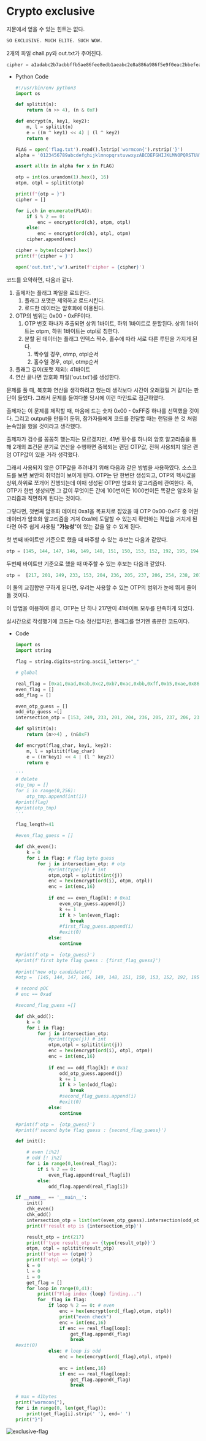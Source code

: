 # Crypto exclusive

지문에서 얻을 수 있는 힌트는 없다.

```python
SO EXCLUSIVE. MUCH ELITE. SUCH WOW.
```

2개의 파일 chall.py와 out.txt가 주어진다.

```python
cipher = a1adabc2b7acbbffb5ae86fee8edb1aeabc2e8a886a986f5e9f0eac2bbefeaeaeaf986fee8edb1aeab%
```

- Python Code

    ```python
    #!/usr/bin/env python3
    import os

    def splitit(n):
    	return (n >> 4), (n & 0xF)

    def encrypt(n, key1, key2):
    	m, l = splitit(n)
    	e = ((m ^ key1) << 4) | (l ^ key2)
    	return e

    FLAG = open('flag.txt').read().lstrip('wormcon{').rstrip('}')
    alpha = '0123456789abcdefghijklmnopqrstuvwxyzABCDEFGHIJKLMNOPQRSTUVWXYZ_'

    assert all(x in alpha for x in FLAG)

    otp = int(os.urandom(1).hex(), 16)
    otpm, otpl = splitit(otp)

    print(f"{otp = }")
    cipher = []

    for i,ch in enumerate(FLAG):
    	if i % 2 == 0:
    		enc = encrypt(ord(ch), otpm, otpl)
    	else:
    		enc = encrypt(ord(ch), otpl, otpm)
    	cipher.append(enc)

    cipher = bytes(cipher).hex()
    print(f'{cipher = }')

    open('out.txt','w').write(f'cipher = {cipher}')
    ```

코드를 요약하면, 다음과 같다. 

1. 출제자는 플래그 파일을 로드한다. 
    1. 플래그 포맷은 제외하고 로드시킨다.
    2. 로드한 데이터는 암호화에 이용된다.
2. OTP의 범위는 0x00 - 0xFF이다. 
    1. OTP 번호 하나가 추출되면 상위 1바이트, 하위 1바이트로 분할된다. 상위 1바이트는  otpm, 하위 1바이트는 otpl로 칭한다.
    2. 분할 된 데이터는 플래그 인덱스 짝수, 홀수에 따라 서로 다른 루틴을 가지게 된다.
        1. 짝수일 경우, otmp, otpl순서 
        2. 홀수일 경우,  otpl, otmp순서
3. 플래그 길이(포맷 제외): 41바이트 
4. 연산 끝나면 암호화 파일('out.txt')를 생성한다.

문제를 풀 때, 복호화 연산을 생각하려고 했는데 생각보다 시간이 오래걸릴 거 같다는 판단이 들었다. 그래서 문제를 들여다볼 당시에 이런 마인드로 접근하였다.

출제자는 이 문제를 제작할 때, 마음에 드는 숫자 0x00 - 0xFF중 하나를 선택했을 것이다. 그리고 output을 만들어 둔뒤, 참가자들에게 코드를 전달할 때는 랜덤을 쓴 것 처럼 눈속임을 했을 것이라고 생각했다.

출제자가 검수를 꼼꼼히 했는지는 모르겠지만, 41번 횟수를 하나의 암호 알고리즘을 통해 2개의 조건문 분기로 연산을 수행하면 중복되는 랜덤 OTP값, 전혀 사용되지 않은 랜덤 OTP값이 있을 거라 생각했다. 

그래서 사용되지 않은 OTP값을 추려내기 위해 다음과 같은 방법을 사용하였다. 소스코드를 보면 보안의 취약점이 보이게 된다. OTP는 단 한번만 생성되고, OTP의 헥사값을 상위,하위로 쪼개어 진행되는데 이때 생성된 OTP만 암호화 알고리즘에 관여한다. 즉, OTP가 한번 생성되면 그 값이 무엇이든 간에 100번이든 1000번이든 똑같은 암호화 알고리즘과 직면하게 된다는 것이다.

그렇다면, 첫번째 암호화 데이터 0xa1을 목표치로 잡았을 때 OTP 0x00-0xFF 중 어떤 데이터가 암호화 알고리즘을 거쳐 0xa1에 도달할 수 있는지 확인하는 작업을 거치게 된다면 아주 쉽게 사용될 "**가능성**"이 있는 값을 알 수 있게 된다.

첫 번째 바이트만 기준으로 했을 때 마주할 수 있는 후보는 다음과 같았다.

```python
otp = [145, 144, 147, 146, 149, 148, 151, 150, 153, 152, 192, 195, 194, 197, 196, 199, 198, 201, 200, 203, 202, 205, 204, 207, 206, 209, 208, 211, 210, 213, 212, 215, 214, 217, 216, 219, 224, 227, 226, 229, 228, 231, 230, 233, 232, 235, 234, 237, 236, 239, 238, 241, 240, 243, 242, 245, 244, 247, 246, 249, 248, 251]
```

 

두번째 바이트만 기준으로 했을 때 마주할 수 있는 후보는 다음과 같았다.

```python
otp =  [217, 201, 249, 233, 153, 204, 236, 205, 237, 206, 254, 238, 207, 239]
```

이 둘의 교집합만 구하게 된다면, 우리는 사용할 수 있는 OTP의 범위가 눈에 뛰게 줄어들 것이다.

이 방법을 이용하여 결국, OTP는 단 하나 217만이 41바이트 모두를 만족하게 되었다. 

실시간으로 작성했기에 코드는 다소 정신없지만, 플래그를 얻기엔 충분한 코드이다.

- Code

    ```python
    import os
    import string 

    flag = string.digits+string.ascii_letters+"_"

    # global

    real_flag = [0xa1,0xad,0xab,0xc2,0xb7,0xac,0xbb,0xff,0xb5,0xae,0x86,0xfe,0xe8,0xed,0xb1,0xae,0xab,0xc2,0xe8,0xa8,0x86,0xa9,0x86,0xf5,0xe9,0xf0,0xea,0xc2,0xbb,0xef,0xea,0xea,0xea,0xf9,0x86,0xfe,0xe8,0xed,0xb1,0xae,0xab]
    even_flag = []
    odd_flag = []

    even_otp_guess = [] 
    odd_otp_guess =[]
    intersection_otp = [153, 249, 233, 201, 204, 236, 205, 237, 206, 238, 207, 239, 217, 254] # first byte && second byte's intersection otp number is default

    def splitit(n):
    	return (n>>4) , (n&0xF)

    def encrypt(flag_char, key1, key2):
    	m, l = splitit(flag_char)
    	e = ((m^key1) << 4 | (l ^ key2))
    	return e

    '''
    # delete
    otp_tmp = []
    for i in range(0,256):
    	otp_tmp.append(int(i))
    #print(flag)
    #print(otp_tmp)
    '''

    flag_length=41 

    #even_flag_guess = []

    def chk_even():
    	k = 0
    	for i in flag: # flag byte guess
    		for j in intersection_otp: # otp
    			#print(type(j)) # int
    			otpm,otpl = splitit(int(j))
    			enc = hex(encrypt(ord(i), otpm, otpl))
    			enc = int(enc,16) 
    		
    			if enc == even_flag[k]: # 0xa1
    				even_otp_guess.append(j)
    				k += 1
    				if k > len(even_flag):
    					break
    				#first_flag_guess.append(i)	
    				#exit(0)
    			else:
    				continue

    #print(f'otp =  {otp_guess}')
    #print(f'first byte flag guess : {first_flag_guess}')
    		
    #print("new otp candidate!")	
    #otp =  [145, 144, 147, 146, 149, 148, 151, 150, 153, 152, 192, 195, 194, 197, 196, 199, 198, 201, 200, 203, 202, 205, 204, 207, 206, 209, 208, 211, 210, 213, 212, 215, 214, 217, 216, 219, 224, 227, 226, 229, 228, 231, 230, 233, 232, 235, 234, 237, 236, 239, 238, 241, 240, 243, 242, 245, 244, 247, 246, 249, 248, 251, 254]

    # second pOC
    # enc == 0xad 

    #second_flag_guess =[]

    def chk_odd():
    	k = 0
    	for i in flag:
    		for j in intersection_otp:
    			#print(type(j)) # int
    			otpm,otpl = splitit(int(j))
    			enc = hex(encrypt(ord(i), otpl, otpm))
    			enc = int(enc,16) 
    		
    			if enc == odd_flag[k]: # 0xa1
    				odd_otp_guess.append(j)
    				k += 1
    				if k > len(odd_flag):
    					break
    				#second_flag_guess.append(i)	
    				#exit(0)
    			else:
    				continue

    #print(f'otp =  {otp_guess}')
    #print(f'second byte flag guess : {second_flag_guess}')		

    def init():

    	# even [i%2]
    	# odd [! i%2]
    	for i in range(0,len(real_flag)):
    		if i % 2 == 0:
    			even_flag.append(real_flag[i])
    		else:
    			odd_flag.append(real_flag[i])

    if __name__ == '__main__':
    	init()
    	chk_even()
    	chk_odd()
    	intersection_otp = list(set(even_otp_guess).intersection(odd_otp_guess))
    	print(f'result otp is {intersection_otp}')

    	result_otp = int(217)
    	print(f'type result_otp => {type(result_otp)}')
    	otpm, otpl = splitit(result_otp)
    	print(f'otpm => {otpm}')
    	print(f'otpl => {otpl}')
    	k = 0
    	l = 0
    	i = 0
    	get_flag = []
    	for loop in range(0,41):
    		print(f"Flag index {loop} finding...")
    		for _flag in flag:
    			if loop % 2 == 0: # even
    				enc = hex(encrypt(ord(_flag),otpm, otpl))
    				print("even check")
    				enc = int(enc,16)
    				if enc == real_flag[loop]:
    					get_flag.append(_flag)
    					break	
    #exit(0)
    			else: # loop is odd
    				enc = hex(encrypt(ord(_flag),otpl, otpm))
    			
    				enc = int(enc,16)
    				if enc == real_flag[loop]:
    					get_flag.append(_flag)
    					break
    				
    # max = 41bytes
    print("wormcon{"),
    for i in range(0, len(get_flag)):
    	print(get_flag[i].strip(' '), end=' ')
    print("}")
    ```

![exclusive-flag](https://github.com/Demon-KR/Demon-CTF-Writeup/blob/main/WORMCON0x01/cryptography/exclusive/.resource/exclusive-flag.png)
